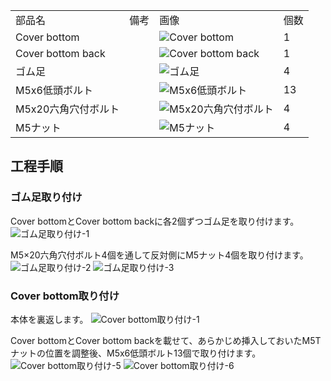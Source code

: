 <table class="packing-list">
    <tbody>
        <tr>
            <td>部品名</td>
            <td>備考</td>
            <td class="packing-img">画像</td>
            <td>個数</td>
        </tr>
        <tr>
            <td>Cover bottom</td>
            <td></td>
            <td><img src="./images/packing/118.jpg" alt="Cover bottom"></td>
            <td>1</td>
        </tr>
        <tr>
            <td>Cover bottom back</td>
            <td></td>
            <td><img src="./images/packing/119.jpg" alt="Cover bottom back"></td>
            <td>1</td>
        </tr>
        <tr>
            <td>ゴム足</td>
            <td></td>
            <td><img src="./images/packing/060.jpg" alt="ゴム足"></td>
            <td>4</td>
        </tr>
        <tr>
            <td>M5x6低頭ボルト</td>
            <td></td>
            <td><img src="./images/packing/084.jpg" alt="M5x6低頭ボルト"></td>
            <td>13</td>
        </tr>
        <tr>
            <td>M5x20六角穴付ボルト</td>
            <td></td>
            <td><img src="./images/packing/107.jpg" alt="M5x20六角穴付ボルト"></td>
            <td>4</td>
        </tr>
        <tr>
            <td>M5ナット</td>
            <td></td>
            <td><img src="./images/packing/116.jpg" alt="M5ナット"></td>
            <td>4</td>
        </tr>
    </tbody>
</table>

## 工程手順

### ゴム足取り付け
Cover bottomとCover bottom backに各2個ずつゴム足を取り付けます。
<img src="./images/09/001.jpg" alt="ゴム足取り付け-1">

M5×20六角穴付ボルト4個を通して反対側にM5ナット4個を取り付けます。
<img src="./images/09/002.jpg" alt="ゴム足取り付け-2">
<img src="./images/09/003.jpg" alt="ゴム足取り付け-3">

### Cover bottom取り付け
本体を裏返します。
<img src="./images/09/004.jpg" alt="Cover bottom取り付け-1">

Cover bottomとCover bottom backを載せて、あらかじめ挿入しておいたM5Tナットの位置を調整後、M5x6低頭ボルト13個で取り付けます。
<img src="./images/09/005.jpg" alt="Cover bottom取り付け-5">
<img src="./images/09/006.jpg" alt="Cover bottom取り付け-6">